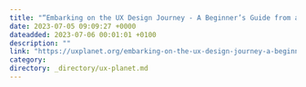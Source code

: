 ```yaml
---
title: "“Embarking on the UX Design Journey - A Beginner’s Guide from a Relatable Perspective”"
date: 2023-07-05 09:09:27 +0000
dateadded: 2023-07-06 00:01:01 +0100
description: ""
link: "https://uxplanet.org/embarking-on-the-ux-design-journey-a-beginners-guide-from-a-relatable-perspective-d0dc696ee67f?source=rss----819cc2aaeee0---4"
category:
directory: _directory/ux-planet.md
---
```

